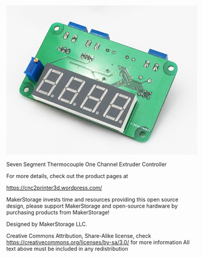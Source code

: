 ![Seven Segment Thermocouple One Channel Extruder Controller](seven_seg_thermocouple_one.jpg)

Seven Segment Thermocouple One Channel Extruder Controller

For more details, check out the product pages at

https://cnc2printer3d.wordpress.com/

MakerStorage invests time and resources providing this open source design, please support MakerStorage and open-source hardware by purchasing products from MakerStorage!

Designed by MakerStorage LLC.

Creative Commons Attribution, Share-Alike license, check https://creativecommons.org/licenses/by-sa/3.0/ for more information All text above must be included in any redistribution